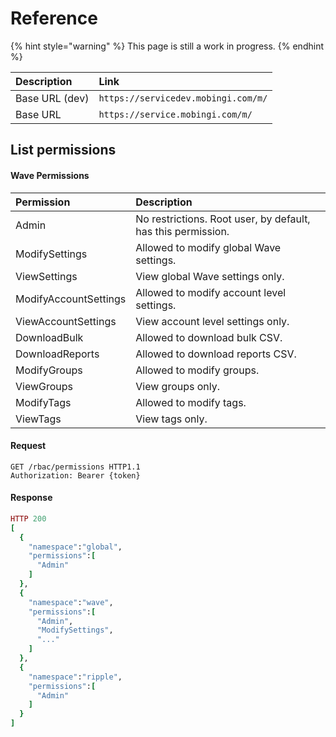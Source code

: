 # Reference

{% hint style="warning" %}
This page is still a work in progress.
{% endhint %}

| Description | Link |
| :--- | :--- |
| Base URL \(dev\) | `https://servicedev.mobingi.com/m/` |
| Base URL | `https://service.mobingi.com/m/` |

## List permissions

#### Wave Permissions

| Permission | Description |
| :--- | :--- |
| Admin | No restrictions. Root user, by default, has this permission. |
| ModifySettings | Allowed to modify global Wave settings. |
| ViewSettings | View global Wave settings only. |
| ModifyAccountSettings | Allowed to modify account level settings. |
| ViewAccountSettings | View account level settings only. |
| DownloadBulk | Allowed to download bulk CSV. |
| DownloadReports | Allowed to download reports CSV. |
| ModifyGroups | Allowed to modify groups. |
| ViewGroups | View groups only. |
| ModifyTags | Allowed to modify tags. |
| ViewTags | View tags only. |

#### Request

```http
GET /rbac/permissions HTTP1.1
Authorization: Bearer {token}
```

#### Response

```ruby
HTTP 200
[
  {
    "namespace":"global",
    "permissions":[
      "Admin"
    ]
  },
  {
    "namespace":"wave",
    "permissions":[
      "Admin",
      "ModifySettings",
      "..."
    ]
  },
  {
    "namespace":"ripple",
    "permissions":[
      "Admin"
    ]
  }
]
```

